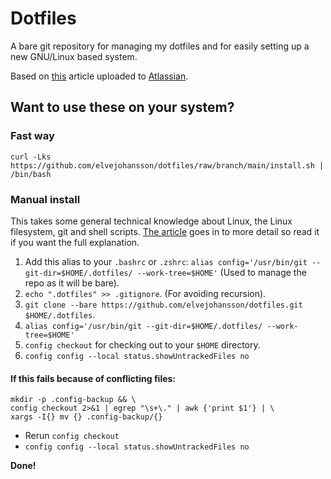 # Dotfiles
A bare git repository for managing my dotfiles and for easily setting up a new GNU/Linux based system.

Based on [this](https://www.atlassian.com/git/tutorials/dotfiles) article uploaded to [Atlassian](https://www.atlassian.com/).

## Want to use these on your system?
### Fast way
`curl -Lks https://github.com/elvejohansson/dotfiles/raw/branch/main/install.sh | /bin/bash`

### Manual install
This takes some general technical knowledge about Linux, the Linux filesystem, git and shell scripts. [The article](https://www.atlassian.com/git/tutorials/dotfiles) goes in to more detail so read it if you want the full explanation.

1. Add this alias to your `.bashrc` or `.zshrc`: `alias config='/usr/bin/git --git-dir=$HOME/.dotfiles/ --work-tree=$HOME'` (Used to manage the repo as it will be bare).
2. `echo ".dotfiles" >> .gitignore`. (For avoiding recursion).
3. `git clone --bare https://github.com/elvejohansson/dotfiles.git $HOME/.dotfiles`.
4. `alias config='/usr/bin/git --git-dir=$HOME/.dotfiles/ --work-tree=$HOME'`
5. `config checkout` for checking out to your `$HOME` directory.
6. `config config --local status.showUntrackedFiles no`

#### If this fails because of conflicting files:
```
mkdir -p .config-backup && \
config checkout 2>&1 | egrep "\s+\." | awk {'print $1'} | \
xargs -I{} mv {} .config-backup/{}
```
- Rerun `config checkout`
- `config config --local status.showUntrackedFiles no`

**Done!**
